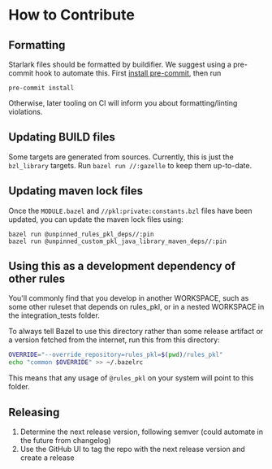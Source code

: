 # How to Contribute

## Formatting

Starlark files should be formatted by buildifier.
We suggest using a pre-commit hook to automate this.
First [install pre-commit](https://pre-commit.com/#installation),
then run

```shell
pre-commit install
```

Otherwise, later tooling on CI will inform you about formatting/linting violations.

## Updating BUILD files

Some targets are generated from sources.
Currently, this is just the `bzl_library` targets.
Run `bazel run //:gazelle` to keep them up-to-date.

## Updating maven lock files

Once the `MODULE.bazel` and `//pkl:private:constants.bzl` files have been updated, you
can update the maven lock files using:

```
bazel run @unpinned_rules_pkl_deps//:pin
bazel run @unpinned_custom_pkl_java_library_maven_deps//:pin
```

## Using this as a development dependency of other rules

You'll commonly find that you develop in another WORKSPACE, such as
some other ruleset that depends on rules_pkl, or in a nested
WORKSPACE in the integration_tests folder.

To always tell Bazel to use this directory rather than some release
artifact or a version fetched from the internet, run this from this
directory:

```sh
OVERRIDE="--override_repository=rules_pkl=$(pwd)/rules_pkl"
echo "common $OVERRIDE" >> ~/.bazelrc
```

This means that any usage of `@rules_pkl` on your system will point to this folder.

## Releasing

1. Determine the next release version, following semver (could automate in the future from changelog)
2. Use the GitHub UI to tag the repo with the next release version and create a release
